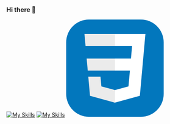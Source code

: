 ### Hi there 👋

<!--
**Emmility-king/Emmility-king** is a ✨ _special_ ✨ repository because its `README.md` (this file) appears on your GitHub profile.

Here are some ideas to get you started:

- 🔭 I’m currently working on Ambrose Ali University Website
- 🌱 I’m currently learning MongoDB
- 👯 I’m looking to collaborate on mobile and Android development
- 🤔 I’m looking for help with building a Moodle
- 💬 Ask me about My work
- 📫 How to reach me: olafisoyeemanuel7@gmail.com
- 😄 Pronouns: He
- ⚡ Fun fact: Love games and anime 
--> 
[![My Skills](https://skillicons.dev/icons?i=java,kotlin,nodejs,figma&theme=light)](https://skillicons.dev)
[![My Skills](https://skillicons.dev/icons?i=aws,gcp,azure,react,vue,flutter&perline=3)](https://skillicons.dev)
<svg width="256" height="256" viewBox="0 0 256 256" fill="none" xmlns="http://www.w3.org/2000/svg">
<rect width="256" height="256" rx="60" fill="#0277BD"/>
<path d="M53.7527 102.651L56.6155 134.593H128.096V102.651H53.7527Z" fill="#EBEBEB"/>
<path d="M128.095 38H127.985H48L50.9036 69.9423H128.095V38Z" fill="#EBEBEB"/>
<path d="M128.095 218.841V185.608L127.955 185.645L92.3813 176.04L90.1072 150.564H72.821H58.0425L62.5175 200.718L127.948 218.882L128.095 218.841Z" fill="#EBEBEB"/>
<path d="M167.318 134.593L163.61 176.019L127.985 185.635V218.866L193.468 200.718L193.948 195.321L201.454 111.229L202.233 102.651L208 38H127.985V69.9423H172.994L170.088 102.651H127.985V134.593H167.318Z" fill="white"/>
</svg>
